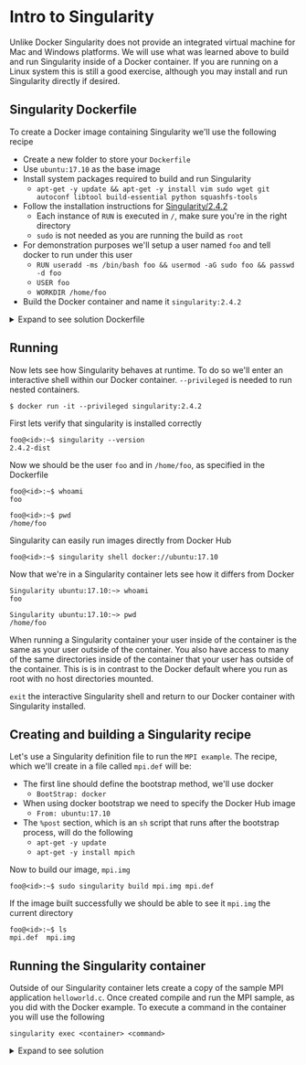 # Intro to Singularity

Unlike Docker Singularity does not provide an integrated virtual machine for Mac and Windows platforms. We will use
what was learned above to build and run Singularity inside of a Docker container. If you are running on a Linux system this
is still a good exercise, although you may install and run Singularity directly if desired.

## Singularity Dockerfile
To create a Docker image containing Singularity we'll use the following recipe

* Create a new folder to store your `Dockerfile`
* Use `ubuntu:17.10` as the base image
* Install system packages required to build and run Singularity
  * `apt-get -y update && apt-get -y install vim sudo wget git autoconf libtool build-essential python squashfs-tools`
* Follow the installation instructions for [Singularity/2.4.2](http://singularity.lbl.gov/install-linux#option-1-download-latest-stable-release)
  * Each instance of `RUN` is executed in `/`, make sure you're in the right directory
  * `sudo` is not needed as you are running the build as `root`
* For demonstration purposes we'll setup a user named `foo` and tell docker to run under this user
  * `RUN useradd -ms /bin/bash foo && usermod -aG sudo foo && passwd -d foo`
  * `USER foo` 
  * `WORKDIR /home/foo`
* Build the Docker container and name it `singularity:2.4.2`

<details>
  <summary>Expand to see solution Dockerfile</summary>
  <p>
  
  ```
  FROM ubuntu:17.10
       
  RUN apt-get -y update && \
      apt-get -y install vim sudo git wget autoconf libtool build-essential python squashfs-tools
     
  RUN VERSION=2.4.2 && \
      wget https://github.com/singularityware/singularity/releases/download/$VERSION/singularity-$VERSION.tar.gz && \
      tar xvf singularity-$VERSION.tar.gz && \
      cd singularity-$VERSION && \
      ./configure --prefix=/usr/local && \
      make && \
      make install
     
  RUN useradd -ms /bin/bash foo && \
      usermod -aG sudo foo && \
      passwd -d foo
  USER foo
  WORKDIR /home/foo
  ```
  </p></details>

## Running
Now lets see how Singularity behaves at runtime. To do so we'll enter an interactive shell within our Docker container.
`--privileged` is needed to run nested containers.

```
$ docker run -it --privileged singularity:2.4.2 
```

First lets verify that singularity is installed correctly
```
foo@<id>:~$ singularity --version
2.4.2-dist
```
Now we should be the user `foo` and in `/home/foo`, as specified in the Dockerfile
```
foo@<id>:~$ whoami
foo
```
```
foo@<id>:~$ pwd
/home/foo
```

Singularity can easily run images directly from Docker Hub
```
foo@<id>:~$ singularity shell docker://ubuntu:17.10
```

Now that we're in a Singularity container lets see how it differs from Docker
```
Singularity ubuntu:17.10:~> whoami
foo
```

```
Singularity ubuntu:17.10:~> pwd
/home/foo
```
When running a Singularity container your user inside of the container is the same as your user outside of the container.
You also have access to many of the same directories inside of the container that your user has outside of the container. This is
is in contrast to the Docker default where you run as root with no host directories mounted.

`exit` the interactive Singularity shell and return to our Docker container with Singularity installed. 


## Creating and building a Singularity recipe
Let's use a Singularity definition file to run the `MPI example`. The recipe, which we'll create in a file called `mpi.def` will be:

* The first line should define the bootstrap method, we'll use docker
  * `BootStrap: docker`
* When using docker bootstrap we need to specify the Docker Hub image
  * `From: ubuntu:17.10`
* The `%post` section, which is an `sh` script that runs after the bootstrap process, will do the following
  * `apt-get -y update`
  * `apt-get -y install mpich`

Now to build our image, `mpi.img`
```
foo@<id>:~$ sudo singularity build mpi.img mpi.def
```
If the image built successfully we should be able to see it `mpi.img` the current directory
```
foo@<id>:~$ ls
mpi.def  mpi.img
```

## Running the Singularity container
Outside of our Singularity container lets create a copy of the sample MPI application `helloworld.c`. 
Once created compile and run the MPI sample, as you did with the Docker example. To execute a command in the container you will use the following
```
singularity exec <container> <command>
```
<details>
  <summary>Expand to see solution</summary><p>
  
We begin by compiling
  
```
foo@<id>:~$ singularity exec mpi.img mpicc helloworld.c -o hello
```

We can check that this created the executable `hello` in the currently directory, which exists outside of our Singularity container

```
foo@<id>:~$ ls
mpi.def  mpi.img  hello
```

Now to run inside of our container
```
foo@<id>:~$ singularity exec mpi.img mpirun -n 10 ./hello
hello from 2 of 10 on <id>
hello from 4 of 10 on <id>
hello from 5 of 10 on <id>
hello from 0 of 10 on <id>
hello from 7 of 10 on <id>
hello from 3 of 10 on <id>
hello from 1 of 10 on <id>
hello from 8 of 10 on <id>
hello from 9 of 10 on <id>
hello from 6 of 10 on <id>
```
</p></details>